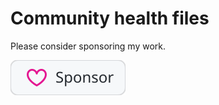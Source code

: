 # Community health files

Please consider sponsoring my work.

[![Sponsor](assets/github-like-sponsor-button.svg)](https://github.com/sponsors/szepeviktor)
